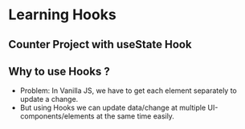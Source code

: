 # Learning Hooks

## Counter Project with useState Hook

## Why to use Hooks ?
- Problem: In Vanilla JS, we have to get each element separately to update a change.
- But using Hooks we can update data/change at multiple UI-components/elements at the same time easily.
